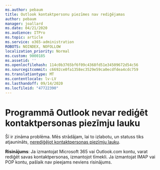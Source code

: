 ```yaml
---
ms.author: pebaum
title: Outlook kontaktpersonu piezīmes nav rediģējamas
author: pebaum
manager: joallard
ms.date: 04/21/2020
ms.audience: ITPro
ms.topic: article
ms.service: o365-administration
ROBOTS: NOINDEX, NOFOLLOW
localization_priority: Normal
ms.custom: 9000185
ms.assetid: ''
ms.openlocfilehash: 114c0b3765bf6f09c4368fd51e34509672d54c56
ms.sourcegitcommit: c6692ce0fa1358ec3529e59ca0ecdfdea4cdc759
ms.translationtype: MT
ms.contentlocale: lv-LV
ms.lasthandoff: 09/14/2020
ms.locfileid: "47722390"
---
```

# <a name="cant-edit-the-notes-field-for-a-contact-in-outlook"></a>Programmā Outlook nevar rediģēt kontaktpersonas piezīmju lauku
Šī ir zināma problēma. Mēs strādājam, lai to izlabotu, un statuss tiks atjaunināts, [nerediģējot kontaktpersonas piezīmju lauku](https://support.office.com/article/fb8394ce-04ce-48b5-bae4-be46f77f10fe).

**Risinājums**: Ja izmantojat Microsoft 365 vai Outlook.com kontu, varat rediģēt savas kontaktpersonas, izmantojot tīmekli. Ja izmantojat IMAP vai POP kontu, pašlaik nav pieejams neviens risinājums.